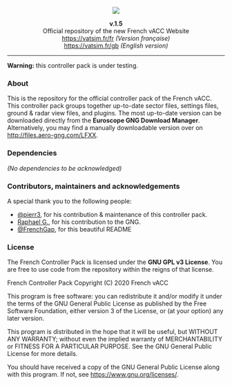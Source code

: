 <p align="center"><img src="https://vatsim.fr/media/img/FrenchvACC_BBG_2.png" width="auto"></p>

<p align="center"><b>v.1.5</b><br>Official repository of the new French vACC Website<br>
<a href="https://www.vatsim.fr/fr" target="_blank">https://vatsim.fr/fr</a> <i>(Version française)</i><br>
<a href="https://www.vatsim.fr/gb" target="_blank">https://vatsim.fr/gb</a> <i>(English version)</i>
</p>

---

**Warning:** this controller pack is under testing.

### About

This is the repository for the official controller pack of the French vACC. This controller pack groups together up-to-date sector files, settings files, ground & radar view files, and plugins. The most up-to-date version can be downloaded directly from the **Euroscope GNG Download Manager**. Alternatively, you may find a manually downloadable version over on http://files.aero-gng.com/LFXX.

### Dependencies

*(No dependencies to be acknowledged)*


### Contributors, maintainers and acknowledgements

A special thank you to the following people:
- [@pierr3](https://github.com/pierr3), for his contribution & maintenance of this controller pack.
- [Raphael G.](#), for his contribution to the GNG.
- [@FrenchGap](https://github.com/FrenchGap), for this beautiful README


### License

The French Controller Pack is licensed under the **GNU GPL v3 License**. You are free to use code from the repository within the reigns of that license. 

French Controller Pack
Copyright (C) 2020  French vACC

This program is free software: you can redistribute it and/or modify
it under the terms of the GNU General Public License as published by
the Free Software Foundation, either version 3 of the License, or
(at your option) any later version.

This program is distributed in the hope that it will be useful,
but WITHOUT ANY WARRANTY; without even the implied warranty of
MERCHANTABILITY or FITNESS FOR A PARTICULAR PURPOSE.  See the
GNU General Public License for more details.

You should have received a copy of the GNU General Public License
along with this program.  If not, see <https://www.gnu.org/licenses/>.
